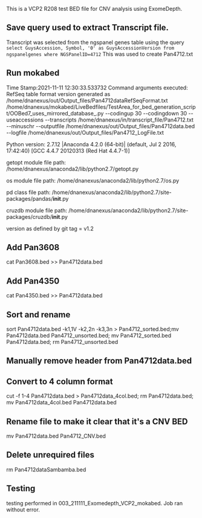This is a VCP2 R208 test BED file for CNV analysis using ExomeDepth.

## Save query used to extract Transcript file.
Transcript was selected from the ngspanel genes table using the query
`select GuysAccession, Symbol, '0' as GuysAccessionVersion from ngspanelgenes where NGSPanelID=4712`
This was used to create Pan4712.txt

## Run mokabed
Time Stamp:2021-11-11 12:30:33.533732
Command arguments executed:
RefSeq table format version generated as /home/dnanexus/out/Output_files/Pan4712dataRefSeqFormat.txt
/home/dnanexus/mokabed/LiveBedfiles/TestArea_for_bed_generation_script/OOBed7_uses_mirrored_database_.py --codingup 30 --codingdown 30 --useaccessions --transcripts /home/dnanexus/in/transcript_file/Pan4712.txt --minuschr --outputfile /home/dnanexus/out/Output_files/Pan4712data.bed --logfile /home/dnanexus/out/Output_files/Pan4712_LogFile.txt 

 Python version: 2.7.12 |Anaconda 4.2.0 (64-bit)| (default, Jul  2 2016, 17:42:40) 
[GCC 4.4.7 20120313 (Red Hat 4.4.7-1)]

 getopt module file path: /home/dnanexus/anaconda2/lib/python2.7/getopt.py

 os module file path: /home/dnanexus/anaconda2/lib/python2.7/os.py

 pd class file path: /home/dnanexus/anaconda2/lib/python2.7/site-packages/pandas/__init__.py

 cruzdb module file path: /home/dnanexus/anaconda2/lib/python2.7/site-packages/cruzdb/__init__.py

version as defined by git tag = v1.2

## Add Pan3608
cat Pan3608.bed >> Pan4712data.bed

## Add Pan4350
cat Pan4350.bed >> Pan4712data.bed

## Sort and rename 
sort Pan4712data.bed -k1,1V -k2,2n -k3,3n > Pan4712_sorted.bed;mv Pan4712data.bed Pan4712_unsorted.bed; mv Pan4712_sorted.bed Pan4712data.bed; rm Pan4712_unsorted.bed

## Manually remove header from Pan4712data.bed

## Convert to 4 column format
cut -f 1-4 Pan4712data.bed > Pan4712data_4col.bed; rm Pan4712data.bed; mv Pan4712data_4col.bed Pan4712data.bed

## Rename file to make it clear that it's a CNV BED 
mv Pan4712data.bed Pan4712_CNV.bed

## Delete unrequired files
rm Pan4712dataSambamba.bed

## Testing
testing performed in 003_211111_Exomedepth_VCP2_mokabed. Job ran without error.